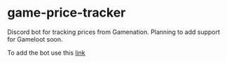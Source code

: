 # game-price-tracker
Discord bot for tracking prices from Gamenation.
Planning to add support for Gameloot soon. 

To add the bot use this [link](https://discord.com/api/oauth2/authorize?client_id=930792363910127658&permissions=137439275072&scope=bot)
